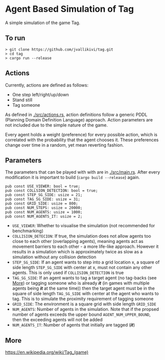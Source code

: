 # Agent Based Simulation of Tag

A simple simulation of the game Tag. 


## To run
```
> git clone https://github.com/jvallikivi/tag.git
> cd tag
> cargo run --release
```

## Actions

Currently, actions are defined as follows:

* One step left/right/up/down
* Stand still
* Tag someone

As defined in [./src/actions.rs](./src/action.rs), action definitions follow a generic PDDL (Planning Domain Definition Language) approach. Action parameters are not included due to the simple nature of the game. 

Every agent holds a weight (preference) for every possible action, which is correlated with the probability that the agent chooses it. These preferences change over time in a random, yet mean reverting fashion.

## Parameters
The parameters that can be played with with are in [./src/main.rs](./src/main.rs). After every modification it is important to build (`cargo build --release`) again.
```
pub const USE_VIEWER: bool = true;
pub const COLLSION_DETECTION: bool = true;
pub const STEP_SG_SIDE: usize = 21;
pub const TAG_SG_SIDE: usize = 31;
pub const GRID_SIDE: usize = 800;
pub const NUM_STEPS: usize = 20000;
pub const NUM_AGENTS: usize = 1000;
pub const NUM_AGENTS_IT: usize = 2;
```
* `USE_VIEWER`: Whether to visualise the simulation (not recommended for benchmarking)
* `COLLISION_DETECION`: If true, the simulation does not allow agents too close to each other (overlapping agents), meaning agents act as movement barriers to each other - a more life-like approach. However it results in a simulation which is approximately twice as slow as a simulation without any collision detection
* `STEP_SG_SIDE`: If an agent wants to step into a grid location x, a square of side length `STEP_SG_SIDE` with center at x, must not contain any other agents. This is only used if `COLLISION_DETECTION` is true
* `TAG_SG_SIDE`: If an agent wants to tag a target agent (no tag-backs (see [More](#more)) or tagging someone who is already _**it**_ (in games with multiple agents being _**it**_ at the same time)) then the target agent must be in the square of side length `TAG_SG_SIDE` with center at the agent who wants to tag. This is to simulate the proximity requirement of tagging someone
* `GRID_SIDE`: The environment is a square grid with side length `GRID_SIDE`
* `NUM_AGENTS`: Number of agents in the simulation. Note that if the propsed number of agents exceeds the upper bound `AGENT_NUM_UPPER_BOUND`, then the exceeding agents will not be added
* `NUM_AGENTS_IT`: Number of agents that initially are tagged (_**it**_)


## More
https://en.wikipedia.org/wiki/Tag_(game)